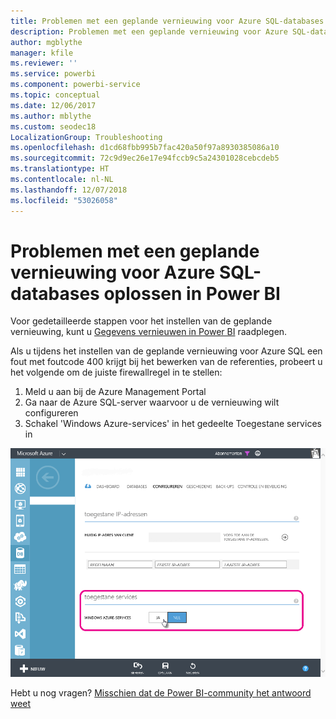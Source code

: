 ```yaml
---
title: Problemen met een geplande vernieuwing voor Azure SQL-databases oplossen
description: Problemen met een geplande vernieuwing voor Azure SQL-databases oplossen in Power BI
author: mgblythe
manager: kfile
ms.reviewer: ''
ms.service: powerbi
ms.component: powerbi-service
ms.topic: conceptual
ms.date: 12/06/2017
ms.author: mblythe
ms.custom: seodec18
LocalizationGroup: Troubleshooting
ms.openlocfilehash: d1cd68fbb995b7fac420a50f97a8930385086a10
ms.sourcegitcommit: 72c9d9ec26e17e94fccb9c5a24301028cebcdeb5
ms.translationtype: HT
ms.contentlocale: nl-NL
ms.lasthandoff: 12/07/2018
ms.locfileid: "53026058"
---
```

# <a name="troubleshooting-scheduled-refresh-for-azure-sql-databases-in-power-bi"></a>Problemen met een geplande vernieuwing voor Azure SQL-databases oplossen in Power BI
Voor gedetailleerde stappen voor het instellen van de geplande vernieuwing, kunt u [Gegevens vernieuwen in Power BI](refresh-data.md) raadplegen.

Als u tijdens het instellen van de geplande vernieuwing voor Azure SQL een fout met foutcode 400 krijgt bij het bewerken van de referenties, probeert u het volgende om de juiste firewallregel in te stellen:

1. Meld u aan bij de Azure Management Portal
2. Ga naar de Azure SQL-server waarvoor u de vernieuwing wilt configureren
3. Schakel 'Windows Azure-services' in het gedeelte Toegestane services in

![Toegestane services in Azure](media/service-admin-troubleshooting-scheduled-refresh-azure-sql-databases/azurerefresh.png)  

Hebt u nog vragen? [Misschien dat de Power BI-community het antwoord weet](http://community.powerbi.com/)


